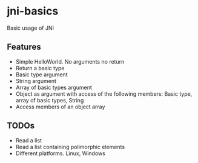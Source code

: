 # jni-basics
Basic usage of JNI

## Features
* Simple HelloWorld. No arguments no return
* Return a basic type
* Basic type argument
* String argument
* Array of basic types argument
* Object as argument with access of the following members: Basic type, array of basic types, String
* Access members of an object array

## TODOs
* Read a list
* Read a list containing polimorphic elements
* Different platforms. Linux, Windows 